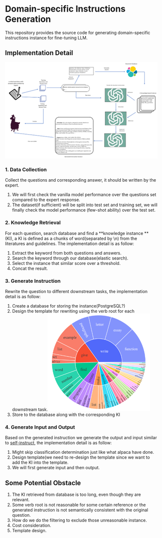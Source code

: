 # Domain-specific Instructions Generation
This repository provides the source code for generating domain-specific instructions instance for fine-tuning LLM.

## Implementation Detail

<img src="./asset/data-gen-overview.png" alt="overview" style="zoom:150%;" />

### 1. Data Collection

Collect the questions and corresponding answer, it should be written by the expert.

1. We will first check the vanilla model performance over the questions set compared to the expert response.
2. The dataset(if sufficient) will be split into test set and training set, we will finally check the model performance (few-shot ability) over the test set.

### 2. Knowledge Retrieval

For each question, search database and find a **knowledge instance **(KI), a KI is defined as a chunks of word(separated by \n) from the literatures and guidelines. The implementation detail is as follow:

1. Extract the keyword from both questions and answers.
2. Search the keyword through our database(elastic search).
3. Select the instance that similar score over a threshold.
4. Concat the result.

### 3. Generate Instruction

Rewrite the question to different downstream tasks, the implementation detail is as follow:

1. Create a database for storing the instance(PostgreSQL?)
2. Design the template for rewriting using the verb root for each downstream task.<img src="./asset/downstream-pie.png" alt="downstream-pie" style="zoom: 33%;" />
3. Store to the database along with the corresponding KI

### 4. Generate Input and Output

Based on the generated instruction we generate the output and input similar to [self-instruct](https://arxiv.org/abs/2212.10560), the implementation detail is as follow:

1. Might skip classification determination just like what alpaca have done.
2. Design template(we need to re-design the template since we want to add the KI into the template.
3. We will first generate input and then output.

##  Some Potential Obstacle 

1. The KI retrieved from database is too long, even though they are relevant.
2. Some verb root is not reasonable for some certain reference or the generated instruction is not semantically consistent with the original question.
3. How do we do the filtering to exclude those unreasonable instance.
4. Cost consideration.
5. Template design.

